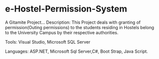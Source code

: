 # e-Hostel-Permission-System
A Gitamite Project...
Description: This Project deals with granting of permission(Outing permissions) to the students residing in Hostels belong to the University Campus by their respective authorities.

Tools: Visual Studio, Microsoft SQL Server

Languages: ASP.NET, Microsoft Sql Server,C#, Boot Strap, Java Script.


